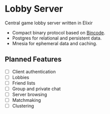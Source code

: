 # Lobby Server

Central game lobby server written in Elixir

* Compact binary protocol based on [Bincode](https://github.com/LeonardBesson/bincode).
* Postgres for relational and persistent data.
* Mnesia for ephemeral data and caching.

## Planned Features

- [ ] Client authentication
- [ ] Lobbies
- [ ] Friend lists
- [ ] Group and private chat
- [ ] Server browsing
- [ ] Matchmaking
- [ ] Clustering
